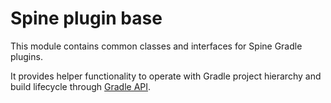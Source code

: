 # Spine plugin base

This module contains common classes and interfaces for Spine Gradle plugins.

It provides helper functionality to operate with Gradle project hierarchy and build lifecycle 
through [Gradle API](https://docs.gradle.org/current/javadoc/).